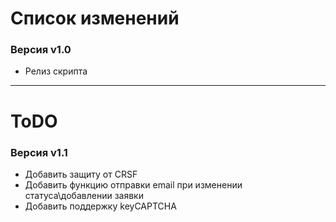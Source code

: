 Список изменений
===
### Версия v1.0
* Релиз скрипта

***

ToDO
===
### Версия v1.1
* Добавить защиту от CRSF
* Добавить функцию отправки email при изменении статуса\добавлении заявки
* Добавить поддержку keyCAPTCHA
